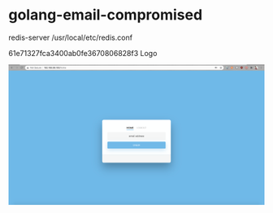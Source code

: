 # golang-email-compromised

redis-server /usr/local/etc/redis.conf

61e71327fca3400ab0fe3670806828f3
Logo

![alt text](./demo_picture/home_screen.png "Title")
